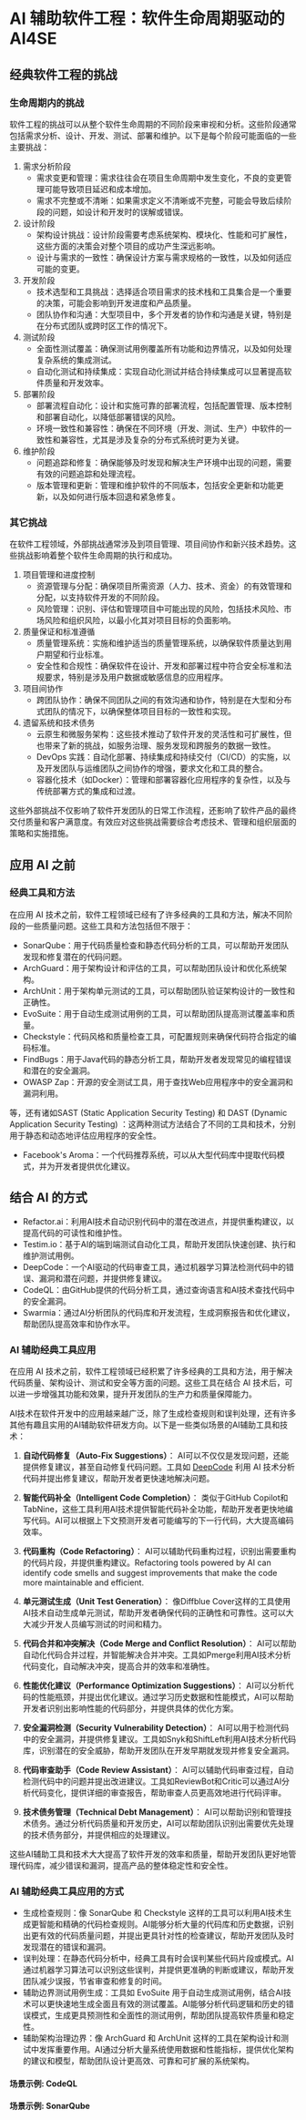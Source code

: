 # AI 辅助软件工程：软件生命周期驱动的 AI4SE

## 经典软件工程的挑战

### 生命周期内的挑战

软件工程的挑战可以从整个软件生命周期的不同阶段来审视和分析。这些阶段通常包括需求分析、设计、开发、测试、部署和维护。以下是每个阶段可能面临的一些主要挑战：

1. 需求分析阶段
    - 需求变更和管理：需求往往会在项目生命周期中发生变化，不良的变更管理可能导致项目延迟和成本增加。
    - 需求不完整或不清晰：如果需求定义不清晰或不完整，可能会导致后续阶段的问题，如设计和开发时的误解或错误。
2. 设计阶段
    - 架构设计挑战：设计阶段需要考虑系统架构、模块化、性能和可扩展性，这些方面的决策会对整个项目的成功产生深远影响。
    - 设计与需求的一致性：确保设计方案与需求规格的一致性，以及如何适应可能的变更。
3. 开发阶段
    - 技术选型和工具挑战：选择适合项目需求的技术栈和工具集合是一个重要的决策，可能会影响到开发进度和产品质量。
    - 团队协作和沟通：大型项目中，多个开发者的协作和沟通是关键，特别是在分布式团队或跨时区工作的情况下。
4. 测试阶段
    - 全面性测试覆盖：确保测试用例覆盖所有功能和边界情况，以及如何处理复杂系统的集成测试。
    - 自动化测试和持续集成：实现自动化测试并结合持续集成可以显著提高软件质量和开发效率。
5. 部署阶段
    - 部署流程自动化：设计和实施可靠的部署流程，包括配置管理、版本控制和部署自动化，以降低部署错误的风险。
    - 环境一致性和兼容性：确保在不同环境（开发、测试、生产）中软件的一致性和兼容性，尤其是涉及复杂的分布式系统时更为关键。
6. 维护阶段
    - 问题追踪和修复：确保能够及时发现和解决生产环境中出现的问题，需要有效的问题追踪和处理流程。
    - 版本管理和更新：管理和维护软件的不同版本，包括安全更新和功能更新，以及如何进行版本回退和紧急修复。

### 其它挑战

在软件工程领域，外部挑战通常涉及到项目管理、项目间协作和新兴技术趋势。这些挑战影响着整个软件生命周期的执行和成功。

1. 项目管理和进度控制
    - 资源管理与分配：确保项目所需资源（人力、技术、资金）的有效管理和分配，以支持软件开发的不同阶段。
    - 风险管理：识别、评估和管理项目中可能出现的风险，包括技术风险、市场风险和组织风险，以最小化其对项目目标的负面影响。
2. 质量保证和标准遵循
    - 质量管理系统：实施和维护适当的质量管理系统，以确保软件质量达到用户期望和行业标准。
    - 安全性和合规性：确保软件在设计、开发和部署过程中符合安全标准和法规要求，特别是涉及用户数据或敏感信息的应用程序。
3. 项目间协作
    - 跨团队协作：确保不同团队之间的有效沟通和协作，特别是在大型和分布式团队的情况下，以确保整体项目目标的一致性和实现。
4. 遗留系统和技术债务
    - 云原生和微服务架构：这些技术推动了软件开发的灵活性和可扩展性，但也带来了新的挑战，如服务治理、服务发现和跨服务的数据一致性。
    - DevOps 实践：自动化部署、持续集成和持续交付（CI/CD）的实施，以及开发团队与运维团队之间协作的增强，要求文化和工具的整合。
    - 容器化技术（如Docker）：管理和部署容器化应用程序的复杂性，以及与传统部署方式的集成和过渡。

这些外部挑战不仅影响了软件开发团队的日常工作流程，还影响了软件产品的最终交付质量和客户满意度。有效应对这些挑战需要综合考虑技术、管理和组织层面的策略和实施措施。

## 应用 AI 之前

### 经典工具和方法

在应用 AI 技术之前，软件工程领域已经有了许多经典的工具和方法，解决不同阶段的一些质量问题。这些工具和方法包括但不限于：

- SonarQube：用于代码质量检查和静态代码分析的工具，可以帮助开发团队发现和修复潜在的代码问题。
- ArchGuard：用于架构设计和评估的工具，可以帮助团队设计和优化系统架构。
- ArchUnit：用于架构单元测试的工具，可以帮助团队验证架构设计的一致性和正确性。
- EvoSuite：用于自动生成测试用例的工具，可以帮助团队提高测试覆盖率和质量。
- Checkstyle：代码风格和质量检查工具，可配置规则来确保代码符合指定的编码标准。
- FindBugs：用于Java代码的静态分析工具，帮助开发者发现常见的编程错误和潜在的安全漏洞。
- OWASP Zap：开源的安全测试工具，用于查找Web应用程序中的安全漏洞和漏洞利用。

等，还有诸如SAST (Static Application Security Testing) 和 DAST (Dynamic Application Security Testing)
：这两种测试方法结合了不同的工具和技术，分别用于静态和动态地评估应用程序的安全性。

- Facebook's Aroma：一个代码推荐系统，可以从大型代码库中提取代码模式，并为开发者提供优化建议。

## 结合 AI 的方式

- Refactor.ai：利用AI技术自动识别代码中的潜在改进点，并提供重构建议，以提高代码的可读性和维护性。
- Testim.io：基于AI的端到端测试自动化工具，帮助开发团队快速创建、执行和维护测试用例。
- DeepCode：一个AI驱动的代码审查工具，通过机器学习算法检测代码中的错误、漏洞和潜在问题，并提供修复建议。
- CodeQL：由GitHub提供的代码分析工具，通过查询语言和AI技术查找代码中的安全漏洞。
- Swarmia：通过AI分析团队的代码库和开发流程，生成洞察报告和优化建议，帮助团队提高效率和协作水平。

### AI 辅助经典工具应用

在应用 AI 技术之前，软件工程领域已经积累了许多经典的工具和方法，用于解决代码质量、架构设计、测试和安全等方面的问题。这些工具在结合
AI 技术后，可以进一步增强其功能和效果，提升开发团队的生产力和质量保障能力。

AI技术在软件开发中的应用越来越广泛，除了生成检查规则和误判处理，还有许多其他有趣且实用的AI辅助软件研发方向。以下是一些类似场景的AI辅助工具和技术：

1. **自动代码修复（Auto-Fix Suggestions）**：
   AI可以不仅仅是发现问题，还能提供修复建议，甚至自动修复代码问题。工具如 [DeepCode](https://snyk.io/platform/deepcode-ai/) 利用 AI 技术分析代码并提出修复建议，帮助开发者更快速地解决问题。

2. **智能代码补全（Intelligent Code Completion）**：
   类似于GitHub Copilot和TabNine，这些工具利用AI技术提供智能代码补全功能，帮助开发者更快地编写代码。AI可以根据上下文预测开发者可能编写的下一行代码，大大提高编码效率。

3. **代码重构（Code Refactoring）**：
   AI可以辅助代码重构过程，识别出需要重构的代码片段，并提供重构建议。Refactoring tools powered by AI can identify code
   smells and suggest improvements that make the code more maintainable and efficient.

4. **单元测试生成（Unit Test Generation）**：
   像Diffblue Cover这样的工具使用AI技术自动生成单元测试，帮助开发者确保代码的正确性和可靠性。这可以大大减少开发人员编写测试的时间和精力。

5. **代码合并和冲突解决（Code Merge and Conflict Resolution）**：
   AI可以帮助自动化代码合并过程，并智能解决合并冲突。工具如Pmerge利用AI技术分析代码变化，自动解决冲突，提高合并的效率和准确性。

6. **性能优化建议（Performance Optimization Suggestions）**：
   AI可以分析代码的性能瓶颈，并提出优化建议。通过学习历史数据和性能模式，AI可以帮助开发者识别出影响性能的代码部分，并提供具体的优化方案。

7. **安全漏洞检测（Security Vulnerability Detection）**：
   AI可以用于检测代码中的安全漏洞，并提供修复建议。工具如Snyk和ShiftLeft利用AI技术分析代码库，识别潜在的安全威胁，帮助开发团队在开发早期就发现并修复安全漏洞。

8. **代码审查助手（Code Review Assistant）**：
   AI可以辅助代码审查过程，自动检测代码中的问题并提出改进建议。工具如ReviewBot和Critic可以通过AI分析代码变化，提供详细的审查报告，帮助审查人员更高效地进行代码评审。

9. **技术债务管理（Technical Debt Management）**：
   AI可以帮助识别和管理技术债务。通过分析代码质量和开发历史，AI可以帮助团队识别出需要优先处理的技术债务部分，并提供相应的处理建议。

这些AI辅助工具和技术大大提高了软件开发的效率和质量，帮助开发团队更好地管理代码库，减少错误和漏洞，提高产品的整体稳定性和安全性。

### AI 辅助经典工具应用的方式

- 生成检查规则：像 SonarQube 和 Checkstyle
  这样的工具可以利用AI技术生成更智能和精确的代码检查规则。AI能够分析大量的代码库和历史数据，识别出更有效的代码质量问题，并提出更具针对性的检查建议，帮助开发团队及时发现潜在的错误和漏洞。
- 误判处理：在静态代码分析中，经典工具有时会误判某些代码片段或模式。AI通过机器学习算法可以识别这些误判，并提供更准确的判断或建议，帮助开发团队减少误报，节省审查和修复的时间。
- 辅助边界测试用例生成：工具如 EvoSuite
  用于自动生成测试用例，结合AI技术可以更快速地生成全面且有效的测试覆盖。AI能够分析代码逻辑和历史的错误模式，生成更具预测性和全面性的测试用例，帮助团队提高软件质量和稳定性。
- 辅助架构治理边界：像 ArchGuard 和 ArchUnit 这样的工具在架构设计和测试中发挥重要作用。AI通过分析大量系统使用数据和性能指标，提供优化架构的建议和模型，帮助团队设计更高效、可靠和可扩展的系统架构。

#### 场景示例: CodeQL

#### 场景示例: SonarQube